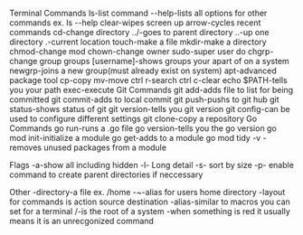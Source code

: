 Terminal Commands
    ls-list command
    --help-lists all options for other commands ex. ls --help
    clear-wipes screen
    up arrow-cycles recent commands
    cd-change directory
    ../-goes to parent directory
    ..-up one directory
    .-current location
    touch-make a file
    mkdir-make a directory
    chmod-change mod
    chown-change owner
    sudo-super user do
    chgrp-change group
    groups [username]-shows groups your apart of on a system
    newgrp-joins a new group(must already exist on system)
    apt-advanced package tool
    cp-copy
    mv-move
    ctrl r-search
    ctrl c-clear
    echo $PATH-tells you your path
    exec-execute
Git Commands
    git add-adds file to list for being committed
    git commit-adds to local commit
    git push-pushs to git hub
    git status-shows status of git
    git version-tells you git version
    git config-can be used to configure different settings
    git clone-copy a repository
Go Commands
    go run-runs a .go file
    go version-tells you the go version
    go mod init-initialize a module
    go get-adds to a module
    go mod tidy -v -removes unused packages from a module

Flags
    -a-show all including hidden
    -l- Long detail
    -s- sort by size
    -p- enable command to create parent directories if neccessary

Other
    -directory-a file ex. /home
    -~-alias for users home directory
    -layout for commands is action source destination
    -alias-similar to macros you can set for a terminal
    /-is the root of a system
    -when something is red it usually means it is an unrecgonized command

